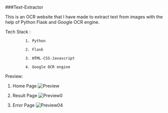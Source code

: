 ###Text-Extractor

This is an OCR website that I have made to extract text from images with the help of Python Flask and Google OCR engine.

Tech Stack :

             1. Python
             
             2. Flask
             
             3. HTML-CSS-Javascript
             
             4. Google OCR engine
             

Preview:

01. Home Page
![Preview](https://user-images.githubusercontent.com/78599887/146637709-fa076b2b-4d77-4170-a6ab-b92a6afb5ac2.jpg)


02. Result Page
![Preview0](https://user-images.githubusercontent.com/78599887/146637946-818576f0-e7a6-474e-9134-e987f8fb7165.jpg)


03. Error Page
![Preview04](https://user-images.githubusercontent.com/78599887/146637951-1e8092f9-387b-47f5-9ddd-5170f73332a3.jpg)


